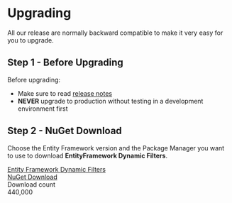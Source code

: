 # Upgrading

All our release are normally backward compatible to make it very easy for you to upgrade.

## Step 1 - Before Upgrading
Before upgrading:
- Make sure to read [release notes](https://github.com/zzzprojects/EntityFramework.DynamicFilters/releases)
- **NEVER** upgrade to production without testing in a development environment first

## Step 2 - NuGet Download

Choose the Entity Framework version and the Package Manager you want to use to download **EntityFramework Dynamic Filters**.

<div class="row container-box-download">
	<div class="col-lg-6 box-download">
            <div class="box-content">
                <div class="version">
                    <a href="https://www.nuget.org/packages/EntityFramework.DynamicFilters" target="_blank" onclick="ga('send', 'event', { eventAction: 'download'});">
                        Entity Framework <span class="caracter-highlight align-top">Dynamic Filters</span>
                    </a>
                </div>
                <a class="btn btn-xl btn-z wow zoomIn" role="button" href="https://www.nuget.org/packages/EntityFramework.DynamicFilters" target="_blank" onclick="ga('send', 'event', { eventAction: 'download'});" style="visibility: visible; animation-name: zoomIn;">
                    <i class="fas fa-cloud-download-alt" aria-hidden="true"></i>
                    NuGet Download
                </a>
	<div class="counted-downloads">
	    Download count
	    <div class="actual-count-number">
		440,000
	    </div>
	</div>
    </div>
</div>
</div>
